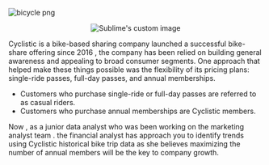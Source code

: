 ![bicycle png](https://github.com/user-attachments/assets/8d26a186-4e31-4c46-b1ab-2e5e85a90124)
<p align="center">
  <img src="https://github.com/user-attachments/assets/8d26a186-4e31-4c46-b1ab-2e5e85a90124" alt="Sublime's custom image"/>
</p>
Cyclistic is a bike-based sharing company launched a successful bike-share offering since 2016 , the company has been relied on building general awareness and appealing to broad consumer segments. One approach that helped make these things possible was the flexibility of its pricing plans: single-ride passes, full-day passes, and annual memberships.

-   Customers who purchase single-ride or full-day passes are referred to as casual riders.
-   Customers who purchase annual memberships are Cyclistic members.

Now , as a junior data analyst who was been working on the marketing analyst team . the financial analyst has approach you to identify trends using Cyclistic historical bike trip data as she believes maximizing the number of annual members will be the key to company growth.
